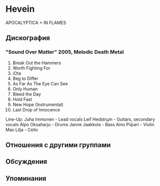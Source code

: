 # Hevein

APOCALYPTICA + IN FLAMES

## Дискография

### "Sound Over Matter" 2005, Melodic Death Metal

01. Break Out the Hammers 
02. Worth Fighting For 
03. iOta 
04. Beg to Differ 
05. As Far As The Eye Can See 
06. Only Human 
07. Bleed the Day 
08. Hold Fast 
09. New Hope (Instrumental) 
10. Last Drop of Innocence 

Line-Up: 
Juha Immonen - Lead vocals 
Leif Hedstrцm - Guitars, secondary vocals 
Alpo Oksaharju - Drums 
Janne Jaakkola - Bass 
Aino Piipari - Violin 
Max Lilja - Cello


## Отношения с другими группами


## Обсуждения


## Упоминания

